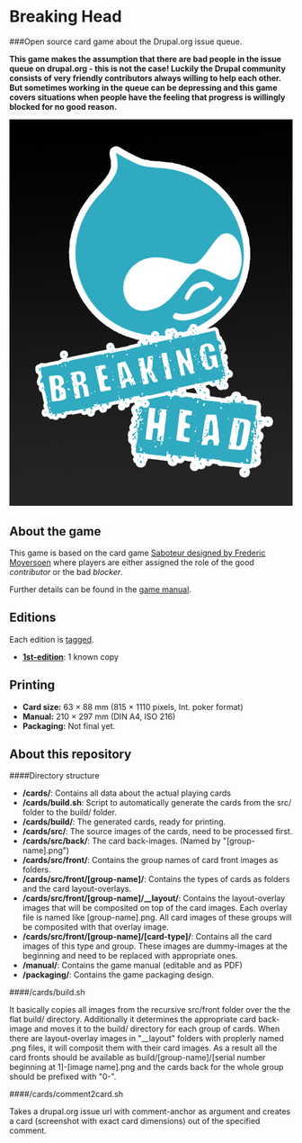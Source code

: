 Breaking Head
=============

###Open source card game about the Drupal.org issue queue.

**This game makes the assumption that there are bad people in the issue queue on drupal.org - this is not the case! Luckily the Drupal community consists of very friendly contributors always willing to help each other. But sometimes working in the queue can be depressing and this game covers situations when people have the feeling that progress is willingly blocked for no good reason.**

!["Image of an example breaking head playing card"](https://github.com/patrickd-/BreakingHead/blob/master/cards/src/back/playable.png?raw=true "Breaking Head playing card game")


About the game
--------------

This game is based on the card game [Saboteur designed by Frederic Moyersoen](http://en.wikipedia.org/wiki/Saboteur_\(card_game\)) where players are either assigned the role of the good *contributor* or the bad *blocker*.

Further details can be found in the [game manual](https://github.com/patrickd-/BreakingHead/blob/master/manual/manual.pdf?raw=true).

Editions
--------
Each edition is [tagged](https://github.com/patrickd-/BreakingHead/releases).

- [**1st-edition**](https://github.com/patrickd-/BreakingHead/releases/tag/1st-edition): 1 known copy


Printing
--------

- **Card size:** 63 × 88 mm (815 × 1110 pixels, Int. poker format)
- **Manual:** 210 × 297 mm (DIN A4, ISO 216)
- **Packaging:** Not final yet.


About this repository
---------------------


####Directory structure

- **/cards/**: Contains all data about the actual playing cards
- **/cards/build.sh**: Script to automatically generate the cards from the src/ folder to the build/ folder.
- **/cards/build/**: The generated cards, ready for printing.
- **/cards/src/**: The source images of the cards, need to be processed first.
- **/cards/src/back/**: The card back-images. (Named by "[group-name].png")
- **/cards/src/front/**: Contains the group names of card front images as folders.
- **/cards/src/front/[group-name]/**: Contains the types of cards as folders and the card layout-overlays.
- **/cards/src/front/[group-name]/__layout/**: Contains the layout-overlay images that will be composited on top of the card images. Each overlay file is named like [group-name].png. All card images of these groups will be composited with that overlay image.
- **/cards/src/front/[group-name]/[card-type]/**: Contains all the card images of this type and group. These images are dummy-images at the beginning and need to be replaced with appropriate ones.
- **/manual/**: Contains the game manual (editable and as PDF)
- **/packaging/**: Contains the game packaging design.

####/cards/build.sh

It basically copies all images from the recursive src/front folder over the the flat build/ directory.
Additionally it determines the appropriate card back-image and moves it to the build/ directory for each group of cards.
When there are layout-overlay images in "__layout" folders with proplerly named .png files, it will composit them with their card images.
As a result all the card fronts should be available as build/[group-name]/[serial number beginning at 1]-[image name].png and the cards back for the whole group should be prefixed with "0-". 


####/cards/comment2card.sh

Takes a drupal.org issue url with comment-anchor as argument and creates a card (screenshot with exact card dimensions) out of the specified comment.
